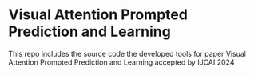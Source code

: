 # Visual Attention Prompted Prediction and Learning

This repo includes the source code the developed tools for paper Visual Attention Prompted Prediction and Learning accepted by IJCAI 2024
